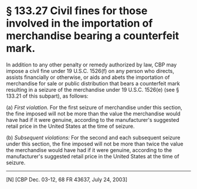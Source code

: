 # § 133.27   Civil fines for those involved in the importation of merchandise bearing a counterfeit mark.

In addition to any other penalty or remedy authorized by law, CBP may impose a civil fine under 19 U.S.C. 1526(f) on any person who directs, assists financially or otherwise, or aids and abets the importation of merchandise for sale or public distribution that bears a counterfeit mark resulting in a seizure of the merchandise under 19 U.S.C. 1526(e) (see § 133.21 of this subpart), as follows: 


(a) *First violation.* For the first seizure of merchandise under this section, the fine imposed will not be more than the value the merchandise would have had if it were genuine, according to the manufacturer's suggested retail price in the United States at the time of seizure. 


(b) *Subsequent violations:* For the second and each subsequent seizure under this section, the fine imposed will not be more than twice the value the merchandise would have had if it were genuine, according to the manufacturer's suggested retail price in the United States at the time of seizure.



---

[N] [CBP Dec. 03-12, 68 FR 43637, July 24, 2003]




